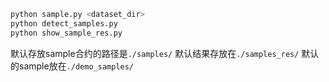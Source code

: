 ```bash
python sample.py <dataset_dir>
python detect_samples.py
python show_sample_res.py
```

默认存放sample合约的路径是`./samples/`
默认结果存放在`./samples_res/`
默认的sample放在`./demo_samples/`
